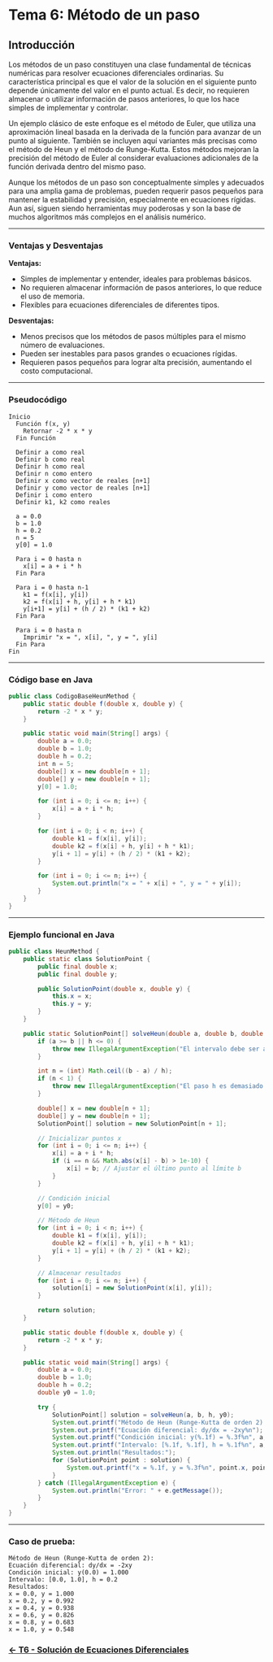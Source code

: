# Tema 6: Método de un paso

## Introducción

Los métodos de un paso constituyen una clase fundamental de técnicas numéricas para resolver ecuaciones diferenciales ordinarias. Su característica principal es que el valor de la solución en el siguiente punto depende únicamente del valor en el punto actual. Es decir, no requieren almacenar o utilizar información de pasos anteriores, lo que los hace simples de implementar y controlar.

Un ejemplo clásico de este enfoque es el método de Euler, que utiliza una aproximación lineal basada en la derivada de la función para avanzar de un punto al siguiente. También se incluyen aquí variantes más precisas como el método de Heun y el método de Runge-Kutta. Estos métodos mejoran la precisión del método de Euler al considerar evaluaciones adicionales de la función derivada dentro del mismo paso.

Aunque los métodos de un paso son conceptualmente simples y adecuados para una amplia gama de problemas, pueden requerir pasos pequeños para mantener la estabilidad y precisión, especialmente en ecuaciones rígidas. Aun así, siguen siendo herramientas muy poderosas y son la base de muchos algoritmos más complejos en el análisis numérico.

---

### Ventajas y Desventajas

**Ventajas:**
- Simples de implementar y entender, ideales para problemas básicos.
- No requieren almacenar información de pasos anteriores, lo que reduce el uso de memoria.
- Flexibles para ecuaciones diferenciales de diferentes tipos.

**Desventajas:**
- Menos precisos que los métodos de pasos múltiples para el mismo número de evaluaciones.
- Pueden ser inestables para pasos grandes o ecuaciones rígidas.
- Requieren pasos pequeños para lograr alta precisión, aumentando el costo computacional.

---

### Pseudocódigo

```text
Inicio
  Función f(x, y)
    Retornar -2 * x * y
  Fin Función

  Definir a como real
  Definir b como real
  Definir h como real
  Definir n como entero
  Definir x como vector de reales [n+1]
  Definir y como vector de reales [n+1]
  Definir i como entero
  Definir k1, k2 como reales

  a = 0.0
  b = 1.0
  h = 0.2
  n = 5
  y[0] = 1.0

  Para i = 0 hasta n
    x[i] = a + i * h
  Fin Para

  Para i = 0 hasta n-1
    k1 = f(x[i], y[i])
    k2 = f(x[i] + h, y[i] + h * k1)
    y[i+1] = y[i] + (h / 2) * (k1 + k2)
  Fin Para

  Para i = 0 hasta n
    Imprimir "x = ", x[i], ", y = ", y[i]
  Fin Para
Fin
```

---

### Código base en Java

```java
public class CodigoBaseHeunMethod {
    public static double f(double x, double y) {
        return -2 * x * y;
    }

    public static void main(String[] args) {
        double a = 0.0;
        double b = 1.0;
        double h = 0.2;
        int n = 5;
        double[] x = new double[n + 1];
        double[] y = new double[n + 1];
        y[0] = 1.0;

        for (int i = 0; i <= n; i++) {
            x[i] = a + i * h;
        }

        for (int i = 0; i < n; i++) {
            double k1 = f(x[i], y[i]);
            double k2 = f(x[i] + h, y[i] + h * k1);
            y[i + 1] = y[i] + (h / 2) * (k1 + k2);
        }

        for (int i = 0; i <= n; i++) {
            System.out.println("x = " + x[i] + ", y = " + y[i]);
        }
    }
}
```

---

### Ejemplo funcional en Java

```java
public class HeunMethod {
    public static class SolutionPoint {
        public final double x;
        public final double y;

        public SolutionPoint(double x, double y) {
            this.x = x;
            this.y = y;
        }
    }

    public static SolutionPoint[] solveHeun(double a, double b, double h, double y0) {
        if (a >= b || h <= 0) {
            throw new IllegalArgumentException("El intervalo debe ser a < b y h debe ser positivo");
        }

        int n = (int) Math.ceil((b - a) / h);
        if (n < 1) {
            throw new IllegalArgumentException("El paso h es demasiado grande para el intervalo");
        }

        double[] x = new double[n + 1];
        double[] y = new double[n + 1];
        SolutionPoint[] solution = new SolutionPoint[n + 1];

        // Inicializar puntos x
        for (int i = 0; i <= n; i++) {
            x[i] = a + i * h;
            if (i == n && Math.abs(x[i] - b) > 1e-10) {
                x[i] = b; // Ajustar el último punto al límite b
            }
        }

        // Condición inicial
        y[0] = y0;

        // Método de Heun
        for (int i = 0; i < n; i++) {
            double k1 = f(x[i], y[i]);
            double k2 = f(x[i] + h, y[i] + h * k1);
            y[i + 1] = y[i] + (h / 2) * (k1 + k2);
        }

        // Almacenar resultados
        for (int i = 0; i <= n; i++) {
            solution[i] = new SolutionPoint(x[i], y[i]);
        }

        return solution;
    }

    public static double f(double x, double y) {
        return -2 * x * y;
    }

    public static void main(String[] args) {
        double a = 0.0;
        double b = 1.0;
        double h = 0.2;
        double y0 = 1.0;

        try {
            SolutionPoint[] solution = solveHeun(a, b, h, y0);
            System.out.printf("Método de Heun (Runge-Kutta de orden 2):%n");
            System.out.printf("Ecuación diferencial: dy/dx = -2xy%n");
            System.out.printf("Condición inicial: y(%.1f) = %.3f%n", a, y0);
            System.out.printf("Intervalo: [%.1f, %.1f], h = %.1f%n", a, b, h);
            System.out.println("Resultados:");
            for (SolutionPoint point : solution) {
                System.out.printf("x = %.1f, y = %.3f%n", point.x, point.y);
            }
        } catch (IllegalArgumentException e) {
            System.out.println("Error: " + e.getMessage());
        }
    }
}
```

---

### Caso de prueba:

```text
Método de Heun (Runge-Kutta de orden 2):
Ecuación diferencial: dy/dx = -2xy
Condición inicial: y(0.0) = 1.000
Intervalo: [0.0, 1.0], h = 0.2
Resultados:
x = 0.0, y = 1.000
x = 0.2, y = 0.992
x = 0.4, y = 0.938
x = 0.6, y = 0.826
x = 0.8, y = 0.683
x = 1.0, y = 0.548
```
### [<- T6 - Solución de Ecuaciones Diferenciales ](https://github.com/Yayackie/Trabajos_Metodos-Numericos/blob/main/T6%20-%20Soluci%C3%B3n%20de%20Ecuaciones%20Diferenciales/Introducci%C3%B3n%20a%20la%20Soluci%C3%B3n%20de%20Ecuaciones%20Diferenciales.md)

